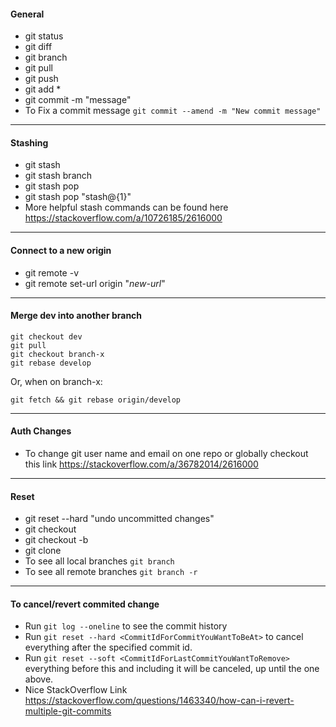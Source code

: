 #### General
- git status
- git diff
- git branch
- git pull
- git push
- git add *
- git commit -m "message"
- To Fix a commit message ```git commit --amend -m "New commit message"``` 
-----------------------
#### Stashing
- git stash 
- git stash branch <branchName>
- git stash pop
- git stash pop "stash@{1}"
- More helpful stash commands can be found here https://stackoverflow.com/a/10726185/2616000
--------------------------------
#### Connect to a new origin

- git remote -v
- git remote set-url origin "*new-url*"

---------------------
#### Merge dev into another branch
```  
git checkout dev 
git pull 
git checkout branch-x
git rebase develop
```  
Or, when on branch-x:

```git fetch && git rebase origin/develop```

-------------------------------------
#### Auth Changes
- To change git user name and email on one repo or globally checkout this link https://stackoverflow.com/a/36782014/2616000
-------------------------------------
#### Reset
- git reset --hard "undo uncommitted changes"
- git checkout 
- git checkout -b 
- git clone
- To see all local branches  ```git branch```
- To see all remote branches ```git branch -r```
--------------
#### To cancel/revert commited change
- Run ```git log --oneline``` to see the commit history
- Run ```git reset --hard <CommitIdForCommitYouWantToBeAt>``` to cancel everything after the specified commit id. 
- Run ```git reset --soft <CommitIdForLastCommitYouWantToRemove>``` everything before this and including it will be canceled, up until the one above. 
- Nice StackOverflow Link https://stackoverflow.com/questions/1463340/how-can-i-revert-multiple-git-commits  
